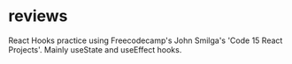 # reviews

React Hooks practice using Freecodecamp's John Smilga's 'Code 15 React Projects'. 
Mainly useState and useEffect hooks. 
